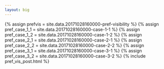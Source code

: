 ```yaml
---
layout: big
---
```

{% assign prefvis = site.data.20171028160000-pref-visibility %}
{% assign pref_case_1_1 = site.data.20171028160000-case-1-1 %}
{% assign pref_case_1_2 = site.data.20171028160000-case-1-2 %}
{% assign pref_case_2_1 = site.data.20171028160000-case-2-1 %}
{% assign pref_case_2_2 = site.data.20171028160000-case-2-2 %}
{% assign pref_case_3_1 = site.data.20171028160000-case-3-1 %}
{% assign pref_case_3_2 = site.data.20171028160000-case-3-2 %}
{% include pref_vis_post.html %}
